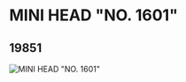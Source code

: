 # MINI HEAD "NO. 1601"
## 19851
![MINI HEAD "NO. 1601"](https://lc-www-live-s.legocdn.com/media/bricks/5/2/6102457.jpg)